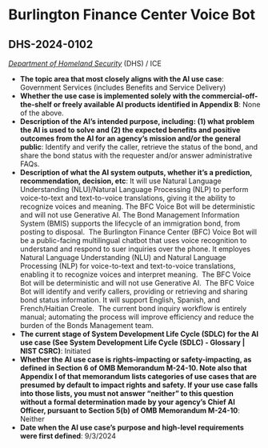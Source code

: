 # Burlington Finance Center Voice Bot
## DHS-2024-0102
_[Department of Homeland Security](<../3_agency/Department of Homeland Security.md>)_ (DHS) / ICE


+ **The topic area that most closely aligns with the AI use case**: Government Services (includes Benefits and Service Delivery)
+ **Whether the use case is implemented solely with the commercial-off-the-shelf or freely available AI products identified in Appendix B**: None of the above.
+ **Description of the AI’s intended purpose, including: (1) what problem the AI is used to solve and (2) the expected benefits and positive outcomes from the AI for an agency’s mission and/or the general public**: Identify and verify the caller, retrieve the status of the bond, and share the bond status with the requester and/or answer administrative FAQs.
+ **Description of what the AI system outputs, whether it’s a prediction, recommendation, decision, etc**: It will use Natural Language Understanding (NLU)/Natural Language Processing (NLP) to perform voice-to-text and text-to-voice translations, giving it the ability to recognize voices and meaning.  The BFC Voice Bot will be deterministic and will not use Generative AI.
The Bond Management Information System (BMIS) supports the lifecycle of an immigration bond, from posting to disposal.  The Burlington Finance Center (BFC) Voice Bot will be a public-facing multilingual chatbot that uses voice recognition to understand and respond to suer inquiries over the phone. It employes Natural Language Understanding (NLU) and Natural Language Processing (NLP) for voice-to-text and text-to-voice translations, enabling it to recognize voices and interpret meaning.  The BFC Voice Bot will be deterministic and will not use Generative AI.  The BFC Voice Bot will identify and verify callers, providing or retrieving and sharing bond status information. It will support English, Spanish, and French/Haitian Creole.  The current bond inquiry workflow is entirely manual; automating the process will improve efficiency and reduce the burden of the Bonds Management team. 
+ **The current stage of System Development Life Cycle (SDLC) for the AI use case (See System Development Life Cycle (SDLC) - Glossary | NIST CSRC)**: Initiated
+ **Whether the AI use case is rights-impacting or safety-impacting, as defined in Section 6 of OMB Memorandum M-24-10. Note also that Appendix I of that memorandum lists categories of use cases that are presumed by default to impact rights and safety. If your use case falls into those lists, you must not answer “neither” to this question without a formal determination made by your agency’s Chief AI Officer, pursuant to Section 5(b) of OMB Memorandum M-24-10**: Neither
+ **Date when the AI use case’s purpose and high-level requirements were first defined**: 9/3/2024